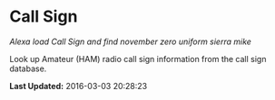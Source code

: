 # Call Sign
*Alexa load Call Sign and find november zero uniform sierra mike*

Look up Amateur (HAM) radio call sign information from the call sign database.

**Last Updated:** 2016-03-03 20:28:23